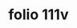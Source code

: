 ---
layout: edition
title: folio 111v
manuscript: Padua, Biblioteca del Seminario Vescovile, MS 32
sigla: P
iip: p111v.tif
milestone: 222
---